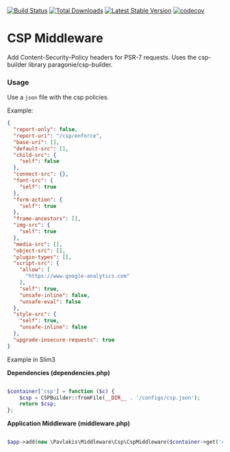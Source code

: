 [![Build Status](https://travis-ci.org/pavlakis/csp-middleware.svg)](https://travis-ci.org/pavlakis/csp-middleware)
[![Total Downloads](https://img.shields.io/packagist/dt/pavlakis/csp-middleware.svg)](https://packagist.org/packages/pavlakis/csp-middleware)
[![Latest Stable Version](https://img.shields.io/packagist/v/pavlakis/csp-middleware.svg)](https://packagist.org/packages/pavlakis/csp-middleware)
[![codecov](https://codecov.io/gh/pavlakis/csp-middleware/branch/master/graph/badge.svg)](https://codecov.io/gh/pavlakis/csp-middleware)


# CSP Middleware

Add Content-Security-Policy headers for PSR-7 requests. Uses the csp-builder library paragonie/csp-builder.

### Usage

Use a `json` file with the csp policies.

Example:

```json
{
  "report-only": false,
  "report-uri": "/csp/enforce",
  "base-uri": [],
  "default-src": [],
  "child-src": {
    "self": false
  },
  "connect-src": {},
  "font-src": {
    "self": true
  },
  "form-action": {
    "self": true
  },
  "frame-ancestors": [],
  "img-src": {
    "self": true
  },
  "media-src": [],
  "object-src": [],
  "plugin-types": [],
  "script-src": {
    "allow": [
      "https://www.google-analytics.com"
    ],
    "self": true,
    "unsafe-inline": false,
    "unsafe-eval": false
  },
  "style-src": {
    "self": true,
    "unsafe-inline": false
  },
  "upgrade-insecure-requests": true
}

```

Example in Slim3

**Dependencies (dependencies.php)**

```php

$container['csp'] = function ($c) {
    $csp = CSPBuilder::fromFile(__DIR__ . '/configs/csp.json');
    return $csp;
};

```

**Application Middleware (middleware.php)**

```php

$app->add(new \Pavlakis\Middleware\Csp\CspMiddleware($container->get('csp'));

```